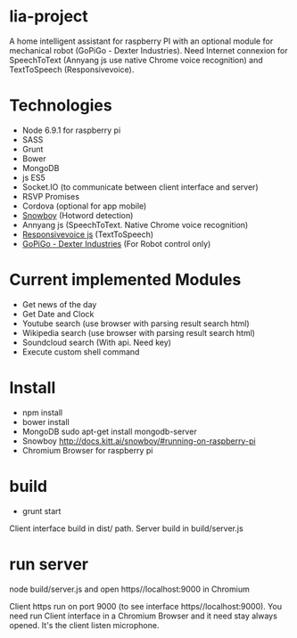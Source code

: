 # lia-project
A home intelligent assistant for raspberry PI with an optional module for mechanical robot (GoPiGo - Dexter Industries).
Need Internet connexion for SpeechToText (Annyang js use native Chrome voice recognition) and TextToSpeech (Responsivevoice).

# Technologies
- Node 6.9.1 for raspberry pi
- SASS
- Grunt
- Bower
- MongoDB
- js ES5
- Socket.IO (to communicate between client interface and server)
- RSVP Promises
- Cordova (optional for app mobile)
- <a href="https://snowboy.kitt.ai/">Snowboy</a> (Hotword detection)
- Annyang js (SpeechToText. Native Chrome voice recognition)
- <a href="https://responsivevoice.org/">Responsivevoice js</a> (TextToSpeech)
- <a href="https://www.dexterindustries.com/gopigo/">GoPiGo - Dexter Industries</a> (For Robot control only)

# Current implemented Modules
- Get news of the day
- Get Date and Clock
- Youtube search (use browser with parsing result search html)
- Wikipedia search (use browser with parsing result search html)
- Soundcloud search (With api. Need key)
- Execute custom shell command

# Install
- npm install
- bower install
- MongoDB sudo apt-get install mongodb-server
- Snowboy http://docs.kitt.ai/snowboy/#running-on-raspberry-pi
- Chromium Browser for raspberry pi

# build
- grunt start

Client interface build in dist/ path. Server build in build/server.js

# run server
node build/server.js
and open https//localhost:9000 in Chromium

Client https run on port 9000 (to see interface https//localhost:9000).
You need run Client interface in a Chromium Browser and it need stay always opened. It's the client listen microphone.
